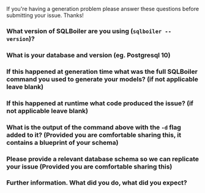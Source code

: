 If you're having a generation problem please answer these questions before submitting your issue. Thanks!

### What version of SQLBoiler are you using (`sqlboiler --version`)?


### What is your database and version (eg. Postgresql 10)


### If this happened at generation time what was the full SQLBoiler command you used to generate your models? (if not applicable leave blank)


### If this happened at runtime what code produced the issue? (if not applicable leave blank)


### What is the output of the command above with the `-d` flag added to it? (Provided you are comfortable sharing this, it contains a blueprint of your schema)


### Please provide a relevant database schema so we can replicate your issue (Provided you are comfortable sharing this)


### Further information. What did you do, what did you expect?

